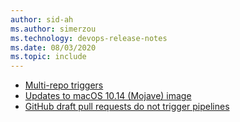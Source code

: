 ```yaml
---
author: sid-ah
ms.author: simerzou
ms.technology: devops-release-notes
ms.date: 08/03/2020
ms.topic: include
---
```


- [Multi-repo triggers](#multi-repo-triggers)
- [Updates to  macOS 10.14 (Mojave) image](#updates-to-macos-1014-mojave-image)
- [GitHub draft pull requests do not trigger pipelines](#github-draft-pull-requests-do-not-trigger-pipelines)